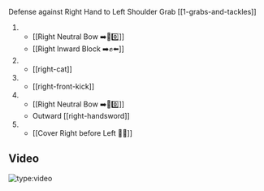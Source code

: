 Defense against Right Hand to Left Shoulder Grab
[[1-grabs-and-tackles]]

1.  - [[Right Neutral Bow ➡️🦶0️⃣]]
    - [[Right Inward Block ➡️✊⬅️]]
2.  - [[right-cat]]
3.  - [[right-front-kick]]
4.  - [[Right Neutral Bow ➡️🦶0️⃣]]
    - Outward [[right-handsword]]
5.  - [[Cover Right before Left 🦶🔄]]

## Video

![type:video](https://www.youtube.com/embed/IXZ6kr4VHQw?start=46&end=62)
